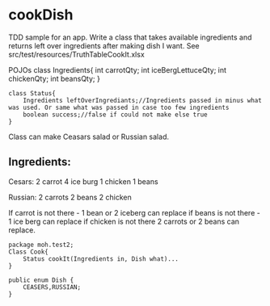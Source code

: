 cookDish
========
TDD sample for an app. Write a class that takes available ingredients and returns left over ingredients after
making dish I want. See src/test/resources/TruthTableCookIt.xlsx

POJOs
	class Ingredients{
		int carrotQty;
		int iceBergLettuceQty;
		int chickenQty;
		int beansQty;
	}

	class Status{
 		Ingredients leftOverIngrediants;//Ingredients passed in minus what was used. Or same what was passed in case too few ingredients
 	 	boolean success;//false if could not make else true
	}


Class can make Ceasars salad or Russian salad.

Ingredients:
------------
Cesars:
2 carrot
4 ice burg
1 chicken
1 beans

Russian:
2 carrots
2 beans
2 chicken

If carrot is not there - 1 bean or 2 iceberg can replace
if beans is not there - 1 ice berg can replace
if chicken is not there 2 carrots or 2 beans can replace.


	package moh.test2;
	Class Cook{
		Status cookIt(Ingredients in, Dish what)...
	}

	public enum Dish {
		CEASERS,RUSSIAN;
	}



